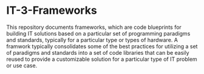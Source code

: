 # IT-3-Frameworks
This repository documents frameworks, which are code blueprints for building IT solutions based on a particular set of programming paradigms and standards, typically for a particular type or types of hardware. A framwork typically consolidates some of the best practices for utilizing a set of paradigms and standards into a set of code libraries that can be easily reused to provide a customizable solution for a particular type of IT problem or use case.
